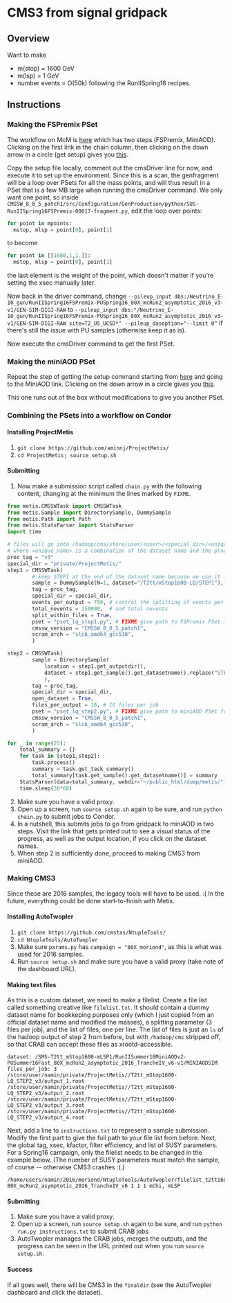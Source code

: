 # CMS3 from signal gridpack

## Overview
Want to make
* m(stop) = 1600 GeV
* m(lsp) = 1 GeV
* number events = O(50k)
following the RunIISpring16 recipes.

## Instructions

### Making the FSPremix PSet

The workflow on McM is [here](https://cms-pdmv.cern.ch/mcm/chained_requests?contains=SUS-RunIISpring16MiniAODv2-00135&page=0&shown=15)
which has two steps (FSPremix, MiniAOD). Clicking on the first link in the chain column, then clicking on the down arrow in a circle (get setup) gives you
[this](https://cms-pdmv.cern.ch/mcm/public/restapi/requests/get_setup/SUS-RunIISpring16FSPremix-00017).

Copy the setup file locally, comment out the cmsDriver line for now, and execute it to set up the environment. Since this is a scan, the genfragment
will be a loop over PSets for all the mass points, and will thus result in a PSet that is a few MB large when running the cmsDriver command.
We only want one point, so inside `CMSSW_8_0_5_patch1/src/Configuration/GenProduction/python/SUS-RunIISpring16FSPremix-00017-fragment.py`, 
edit the loop over points:
```python
for point in mpoints:
  mstop, mlsp = point[0], point[1]
```
to become
```python
for point in [[1600,1,1.]]:
  mstop, mlsp = point[0], point[1]
```
the last element is the weight of the point, which doesn't matter if you're setting the xsec manually later.

Now back in the driver command, change
`--pileup_input dbs:/Neutrino_E-10_gun/RunIISpring16FSPremix-PUSpring16_80X_mcRun2_asymptotic_2016_v3-v1/GEN-SIM-DIGI-RAW`
to
`--pileup_input dbs:"/Neutrino_E-10_gun/RunIISpring16FSPremix-PUSpring16_80X_mcRun2_asymptotic_2016_v3-v1/GEN-SIM-DIGI-RAW site=T2_US_UCSD*" --pileup_dasoption="--limit 0"`
if there's still the issue with PU samples (otherwise keep it as is).

Now execute the cmsDriver command to get the first PSet.

### Making the miniAOD PSet

Repeat the step of getting the setup command starting from [here](https://cms-pdmv.cern.ch/mcm/chained_requests?contains=SUS-RunIISpring16MiniAODv2-00135&page=0&shown=15)
and going to the MiniAOD link. Clicking on the down arrow in a circle gives you
[this](https://cms-pdmv.cern.ch/mcm/public/restapi/requests/get_setup/SUS-RunIISpring16MiniAODv2-00135).

This one runs out of the box without modifications to give you another PSet.

### Combining the PSets into a workflow on Condor

#### Installing ProjectMetis

1. `git clone https://github.com/aminnj/ProjectMetis/`
2. `cd ProjectMetis; source setup.sh`

#### Submitting

1. Now make a submission script called `chain.py` with the following content, changing at the minimum the lines marked by `FIXME`.

```python
from metis.CMSSWTask import CMSSWTask
from metis.Sample import DirectorySample, DummySample
from metis.Path import Path
from metis.StatsParser import StatsParser
import time

# files will go into /hadoop/cms/store/user/<user>/<special_dir>/<unique_name>
# where <unique_name> is a combination of the dataset name and the proc_tag
proc_tag = "v3"
special_dir = "private/ProjectMetis/"
step1 = CMSSWTask(
        # keep STEP1 at the end of the dataset name because we use it in the next part
        sample = DummySample(N=1, dataset="/T2tt/mStop1600-LQ/STEP1"),
        tag = proc_tag,
        special_dir = special_dir,
        events_per_output = 750, # control the splitting of events per job
        total_nevents = 150000,  # and total nevents
        split_within_files = True,
        pset = "pset_lq_step1.py", # FIXME give path to FSPremix PSet from above
        cmssw_version = "CMSSW_8_0_5_patch1",
        scram_arch = "slc6_amd64_gcc530",
        )

step2 = CMSSWTask(
        sample = DirectorySample(
            location = step1.get_outputdir(),
            dataset = step1.get_sample().get_datasetname().replace("STEP1","STEP2"),
            ),
        tag = proc_tag,
        special_dir = special_dir,
        open_dataset = True,
        files_per_output = 10, # 10 files per job
        pset = "pset_lq_step2.py", # FIXME give path to miniAOD PSet from above
        cmssw_version = "CMSSW_8_0_5_patch1",
        scram_arch = "slc6_amd64_gcc530",
        )

for _ in range(25):
    total_summary = {}
    for task in [step1,step2]:
        task.process()
        summary = task.get_task_summary()
        total_summary[task.get_sample().get_datasetname()] = summary
    StatsParser(data=total_summary, webdir="~/public_html/dump/metis/").do()
    time.sleep(30*60)
```

2. Make sure you have a valid proxy.
3. Open up a screen, run `source setup.sh` again to be sure, and run `python chain.py` to submit jobs to Condor.
4. In a nutshell, this submits jobs to go from gridpack to miniAOD in two steps. Visit the link that
gets printed out to see a visual status of the progress, as well as the output location, if you click on the 
dataset names.
5. When step 2 is sufficiently done, proceed to making CMS3 from miniAOD.

### Making CMS3

Since these are 2016 samples, the legacy tools will have to be used. :(
In the future, everything could be done start-to-finish with Metis.

#### Installing AutoTwopler

1. `git clone https://github.com/cmstas/NtupleTools/`
2. `cd NtupleTools/AutoTwopler`
3. Make sure `params.py` has `campaign = "80X_moriond"`, as this is what was used for 2016 samples.
4. Run `source setup.sh` and make sure you have a valid proxy (take note of the dashboard URL).

#### Making text files

As this is a custom dataset, we need to make a filelist. Create a file list called something creative like `filelist.txt`.
It should contain a dummy dataset name for bookkeping purposes only (which I just copied from an official dataset name
and modified the masses), a splitting parameter (3 files per job), and the list of files, one per line. The list of files
is just an `ls` of the hadoop output of step 2 from before, but with `/hadoop/cms` stripped off, so that CRAB can accept
these files as xrootd-accessible.
```
dataset: /SMS-T2tt_mStop1600-mLSP1/RunIISummer16MiniAODv2-PUSummer16Fast_80X_mcRun2_asymptotic_2016_TrancheIV_v6-v1/MINIAODSIM
files_per_job: 3
/store/user/namin/private/ProjectMetis//T2tt_mStop1600-LQ_STEP2_v3/output_1.root
/store/user/namin/private/ProjectMetis//T2tt_mStop1600-LQ_STEP2_v3/output_2.root
/store/user/namin/private/ProjectMetis//T2tt_mStop1600-LQ_STEP2_v3/output_3.root
/store/user/namin/private/ProjectMetis//T2tt_mStop1600-LQ_STEP2_v3/output_4.root
```

Next, add a line to `instructions.txt` to represent a sample submission. Modify the first part to give the full
path to your file list from before. Next, the global tag, xsec, kfactor, filter efficiency, and list of SUSY parameters.
For a Spring16 campaign, only the filelist needs to be changed in the example below. (The number of SUSY parameters
must match the sample, of course -- otherwise CMS3 crashes :(.)
```
/home/users/namin/2016/moriond/NtupleTools/AutoTwopler/filelist_t2tt1600.txt 80X_mcRun2_asymptotic_2016_TrancheIV_v6 1 1 1 mChi, mLSP
```

#### Submitting

1. Make sure you have a valid proxy.
2. Open up a screen, run `source setup.sh` again to be sure, and run `python run.py instructions.txt` to submit CRAB jobs
3. AutoTwopler manages the CRAB jobs, merges the outputs, and the progress can be seen in the URL printed out when you run `source setup.sh`.

#### Success

If all goes well, there will be CMS3 in the `finaldir` (see the AutoTwopler dashboard and click the dataset).

